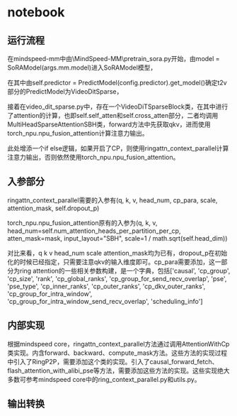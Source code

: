# notebook
## 运行流程
在mindspeed-mm中由\MindSpeed-MM\pretrain_sora.py开始，由model = SoRAModel(args.mm.model)进入SoRAModel模型，

在其中由self.predictor = PredictModel(config.predictor).get_model()确定t2v部分的PredictModel为VideoDitSparse，

接着在video_dit_sparse.py中，存在一个VideoDiTSparseBlock类，在其中进行了attention的计算，也即self.self_atten和self.cross_atten部分，二者均调用MultiHeadSparseAttentionSBH类，forward方法中先获取qkv，进而使用torch_npu.npu_fusion_attention计算注意力输出。

此处增添一个if else逻辑，如果开启了CP，则使用ringattn_context_parallel计算注意力输出，否则依然使用torch_npu.npu_fusion_attention。
## 入参部分
ringattn_context_parallel需要的入参有(q, k, v, head_num, cp_para, scale, attention_mask, self.dropout_p)

torch_npu.npu_fusion_attention原有的入参为(q, k, v, head_num=self.num_attention_heads_per_partition_per_cp, atten_mask=mask, input_layout="SBH", scale=1 / math.sqrt(self.head_dim))

对比来看，q k v head_num scale attention_mask均为已有，dropout_p在初始化的时候已经指定，只需要注意qkv的输入维度即可。cp_para需要添加，这一部分为ring attention的一些相关参数构建，是一个字典，包括['causal', 'cp_group', 'cp_size', 'rank', 'cp_global_ranks', 'cp_group_for_send_recv_overlap', 'pse', 'pse_type', 'cp_inner_ranks', 'cp_outer_ranks', 'cp_dkv_outer_ranks', 'cp_group_for_intra_window', 'cp_group_for_intra_window_send_recv_overlap', 'scheduling_info']
## 内部实现
根据mindspeed core，ringattn_context_parallel方法通过调用AttentionWithCp类实现。内含forward、backward、compute_mask方法。这些方法的实现过程中引入了RingP2P，需要添加这个类的实现。引入了causal_forward_fetch、flash_attention_with_alibi_pse等方法，需要添加这些方法的实现。这些实现绝大多数可参考mindspeed core中的ring_context_parallel.py和utils.py。
## 输出转换














